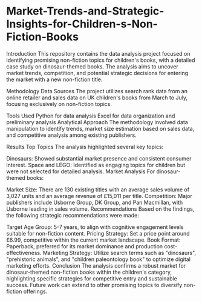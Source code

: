 # Market-Trends-and-Strategic-Insights-for-Children-s-Non-Fiction-Books

Introduction
This repository contains the data analysis project focused on identifying promising non-fiction topics for children's books, with a detailed case study on dinosaur-themed books. The analysis aims to uncover market trends, competition, and potential strategic decisions for entering the market with a new non-fiction title.

Methodology
Data Sources
The project utilizes search rank data from an online retailer and sales data on UK children's books from March to July, focusing exclusively on non-fiction topics.

Tools Used
Python for data analysis
Excel for data organization and preliminary analysis
Analytical Approach
The methodology involved data manipulation to identify trends, market size estimation based on sales data, and competitive analysis among existing publishers.

Results
Top Topics
The analysis highlighted several key topics:

Dinosaurs: Showed substantial market presence and consistent consumer interest.
Space and LEGO: Identified as engaging topics for children but were not selected for detailed analysis.
Market Analysis
For dinosaur-themed books:

Market Size: There are 130 existing titles with an average sales volume of 3,027 units and an average revenue of £15,011 per title.
Competition: Major publishers include Usborne Group, DK Group, and Pan Macmillan, with Usborne leading in sales volume.
Recommendations
Based on the findings, the following strategic recommendations were made:

Target Age Group: 5-7 years, to align with cognitive engagement levels suitable for non-fiction content.
Pricing Strategy: Set a price point around £6.99, competitive within the current market landscape.
Book Format: Paperback, preferred for its market dominance and production cost-effectiveness.
Marketing Strategy: Utilize search terms such as "dinosaurs", "prehistoric animals", and "children paleontology book" to optimize digital marketing efforts.
Conclusion
The analysis confirms a robust market for dinosaur-themed non-fiction books within the children's category, highlighting specific strategies for competitive entry and sustainable success. Future work can extend to other promising topics to diversify non-fiction offerings.

